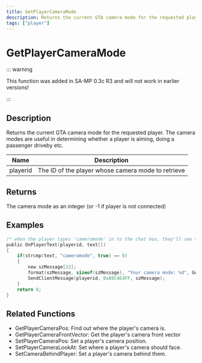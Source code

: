 ```yaml
---
title: GetPlayerCameraMode
description: Returns the current GTA camera mode for the requested player.
tags: ["player"]
---
```


# GetPlayerCameraMode

<TagLinks />

::: warning

This function was added in SA-MP 0.3c R3 and will not work in earlier versions!

:::

## Description

Returns the current GTA camera mode for the requested player. The camera modes are useful in determining whether a player is aiming, doing a passenger driveby etc.

| Name     | Description                                        |
| -------- | -------------------------------------------------- |
| playerid | The ID of the player whose camera mode to retrieve |

## Returns

The camera mode as an integer (or -1 if player is not connected)

## Examples

```c
/* when the player types 'cameramode' in to the chat box, they'll see this. */
public OnPlayerText(playerid, text[])
{
    if(strcmp(text, "cameramode", true) == 0)
    {
        new szMessage[22];
        format(szMessage, sizeof(szMessage), "Your camera mode: %d", GetPlayerCameraMode(playerid));
        SendClientMessage(playerid, 0xA9C4E4FF, szMessage);
    }
    return 0;
}
```

## Related Functions

- GetPlayerCameraPos: Find out where the player's camera is.
- GetPlayerCameraFrontVector: Get the player's camera front vector
- SetPlayerCameraPos: Set a player's camera position.
- SetPlayerCameraLookAt: Set where a player's camera should face.
- SetCameraBehindPlayer: Set a player's camera behind them.
